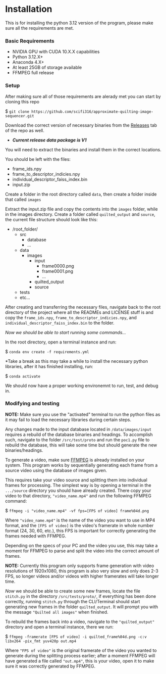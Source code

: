 # Installation
This is for installing the python 3.12 version of the program, please make sure all the requirements are met.

### Basic Requirements 
- NVIDIA GPU with CUDA 10.X.X capabilities
- Python 3.12.X+ 
- Anaconda 4.X+
- At least 25GB of storage available
- FFMPEG full release

### Setup
After making sure all of those requirements are alerady met you can start by cloning this repo

$ ```git clone https://github.com/scifi316/approximate-quilting-image-sequencer.git```

Download the correct version of necessary binaries from the [Releases](https://github.com/scifi316/approximate-quilting-image-sequencer/releases/tag/database) tab of the repo as well. 
- ___Current release data package is V1___

You will need to extract the binaries and install them in the correct locations.

You should be left with the files:
- frame_ids.npy
- frame_to_descriptor_indicies.npy
- individual_descriptor_faiss_index.bin
- input.zip

Create a folder in the root directory called `data`, then create a folder inside that called `images`

Extract the input.zip file and copy the contents into the `images` folder, while in the images directory. Create a folder called `quilted_output` and `source`, the current file structure should look like this:

- /root_folder/
    - src
      - database
      - ...
    - data
      - images
        - input
          - frame0000.png
          - frame0001.png
          - ...
        - quilted_output
        - source
    - tests
    - etc...

After creating and transferring the necessary files, navigate back to the root directory of the project where all the READMEs and LICENSE stuff is and copy the `frame_ids.npy`,
`frame_to_descriptor_indicies.npy`, and
`individual_descriptor_faiss_index.bin` to the folder.

_Now we should be able to start running some commands..._

In the root directory, open a terminal instance and run:

$ ```conda env create -f requirements.yml```

*Take a break as this may take a while to install the necessary python libraries, after it has finished installing, run: 

$ ```conda activate```

We should now have a proper working environemnt to run, test, and debug in. 

### Modifying and testing
__NOTE:__ Make sure you use the "activated" terminal to run the python files as it may fail to load the necessary libraries during certain steps.

Any changes made to the input database located in `/data/images/input` requires a rebuild of the database binaries and headings. To accomplish such, navigate to the folder `/src/test/proto` and run the `poc1.py` file to rebuild the database, this will take some time but should generate the new binaries/headings.

To generate a video, make sure [FFMPEG](https://www.ffmpeg.org/download.html) is already installed on your system. This program works by sequentially generating each frame from a source video using the database of images given. 

This requires take your video source and splitting them into individual frames for processing. The simplest way is by opening a terminal in the `.../source` directory you should have already created. There copy your video to that directory, `"video_name.mp4"` and run the following FFMPEG command:

$ ```ffmpeg -i "video_name.mp4" -vf fps=[FPS of video] frame%04d.png```

Where `"video_name.mp4"` is the name of the video you want to use in MP4 format, and the `[FPS of video]` is the video's framerate in whole number format (24, 30, 60, etc.), this FPS is important for correctly generating the frames needed with FFMPEG. 

Depending on the specs of your PC and the video you use, this may take a moment for FFMPEG to parse and split the video into the correct amount of frames. 

__NOTE:__ Currently this program only supports frame generation with video resolutions of 1920x1080, this program is also very slow and only does 2-3 FPS, so longer videos and/or videos with higher framerates will take longer time.

_Now_ we should be able to create some new frames, locate the file `stitch.py` in the directory `/src/tests/proto/`, if everything has been done correctly, running `stitch.py` through the CLI/Terminal should start generating new frames in the folder `quilted_output`. It will prompt you with the message `"Quilted all images"` when finished.

To rebuild the frames back into a video, navigate to the `"quilted_output"` directory and open a terminal instance, there we run:

$ ```ffmpeg -framerate [FPS of video] -i quilted_frame%04d.png -c:v libx264 -pix_fmt yuv420p out.mp4```

Where `"FPS of video"` is the original framerate of the video you wanted to generate during the splitting process earlier; after a moment FFMPEG will have generated a file called `"out.mp4"`, this is your video, open it to make sure it was correctly generated by FFMPEG.


